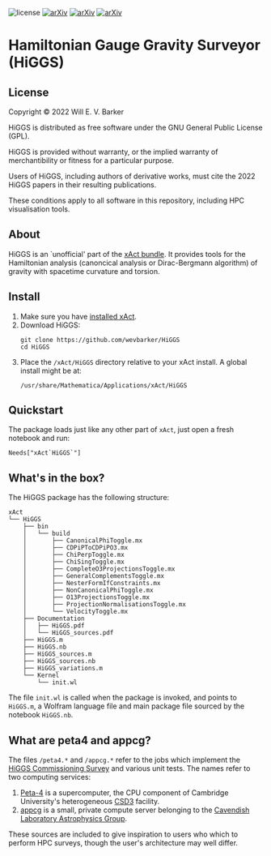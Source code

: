 ![license](https://img.shields.io/github/license/wevbarker/HiGGS)
[![arXiv](https://img.shields.io/badge/arXiv-1234.56789-b31b1b.svg)](https://arxiv.org/abs/paper-b)
[![arXiv](https://img.shields.io/badge/arXiv-1234.56789-b31b1b.svg)](https://arxiv.org/abs/paper-c)
[![arXiv](https://img.shields.io/badge/arXiv-2101.02645-b31b1b.svg)](https://arxiv.org/abs/2101.02645)

# Hamiltonian Gauge Gravity Surveyor (HiGGS)
## License

Copyright © 2022 Will E. V. Barker

HiGGS is distributed as free software under the GNU General Public License (GPL).

HiGGS is provided without warranty, or the implied warranty of merchantibility or fitness for a particular purpose.

Users of HiGGS, including authors of derivative works, must cite the 2022 HiGGS papers in their resulting publications.

These conditions apply to all software in this repository, including HPC visualisation tools.

## About

HiGGS is an `unofficial' part of the [xAct bundle](http://www.xact.es/). It provides tools for the Hamiltonian analysis (canoncical analysis or Dirac-Bergmann algorithm) of gravity with spacetime curvature and torsion.

## Install

1. Make sure you have [installed xAct](http://www.xact.es/download.html).
2. Download HiGGS:
	```
	git clone https://github.com/wevbarker/HiGGS
	cd HiGGS
	```
3. Place the `/xAct/HiGGS` directory relative to your xAct install. A global install might be at: 
	```
	/usr/share/Mathematica/Applications/xAct/HiGGS
	```

## Quickstart 


The package loads just like any other part of `xAct`, just open a fresh notebook and run:
```
Needs["xAct`HiGGS`"]
```

## What's in the box? 

The HiGGS package has the following structure:
```
xAct
└── HiGGS
    ├── bin
    │   └── build
    │       ├── CanonicalPhiToggle.mx
    │       ├── CDPiPToCDPiPO3.mx
    │       ├── ChiPerpToggle.mx
    │       ├── ChiSingToggle.mx
    │       ├── CompleteO3ProjectionsToggle.mx
    │       ├── GeneralComplementsToggle.mx
    │       ├── NesterFormIfConstraints.mx
    │       ├── NonCanonicalPhiToggle.mx
    │       ├── O13ProjectionsToggle.mx
    │       ├── ProjectionNormalisationsToggle.mx
    │       └── VelocityToggle.mx
    ├── Documentation
    │   ├── HiGGS.pdf
    │   └── HiGGS_sources.pdf
    ├── HiGGS.m
    ├── HiGGS.nb
    ├── HiGGS_sources.m
    ├── HiGGS_sources.nb
    ├── HiGGS_variations.m
    └── Kernel
        └── init.wl
```
The file `init.wl` is called when the package is invoked, and points to `HiGGS.m`, a Wolfram language file and main package file sourced by the notebook `HiGGS.nb`. 

## What are peta4 and appcg? 

The files `/peta4.*` and `/appcg.*` refer to the jobs which implement the [HiGGS Commissioning Survey](https://wevbarker.com/higgs.html) and various unit tests. The names refer to two computing services: 
1. [Peta-4](https://www.hpc.cam.ac.uk/systems/peta-4) is a supercomputer, the CPU component of Cambridge University's heterogeneous [CSD3](https://www.hpc.cam.ac.uk/high-performance-computing) facility.
2. [appcg](https://www.astro.phy.cam.ac.uk/local/computing) is a small, private compute server belonging to the [Cavendish Laboratory Astrophysics Group]().

These sources are included to give inspiration to users who which to perform HPC surveys, though the user's architecture may well differ.

